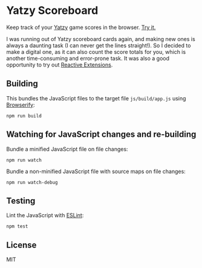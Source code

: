 # Yatzy Scoreboard

Keep track of your [Yatzy](http://en.wikipedia.org/wiki/Yatzy) game scores in the browser.
[Try it.](http://peruukki.github.io/YatzyScoreboard/)

I was running out of Yatzy scoreboard cards again, and making new ones is always a daunting task (I can never get the
lines straight!). So I decided to make a digital one, as it can also count the score totals for you, which is another
time-consuming and error-prone task. It was also a good opportunity to try out
[Reactive Extensions](https://github.com/Reactive-Extensions/RxJS).

## Building

This bundles the JavaScript files to the target file `js/build/app.js` using [Browserify](http://browserify.org/):

```
npm run build
```

## Watching for JavaScript changes and re-building

Bundle a minified JavaScript file on file changes:

```
npm run watch
```

Bundle a non-minified JavaScript file with source maps on file changes:

```
npm run watch-debug
```

## Testing

Lint the JavaScript with [ESLint](http://eslint.org/):

```
npm test
```

## License

MIT
